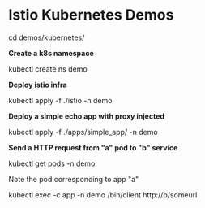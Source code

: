 # Istio Kubernetes Demos

cd demos/kubernetes/

**Create a k8s namespace**

kubectl create ns demo

**Deploy istio infra**

kubectl apply -f ./istio -n demo

**Deploy a simple echo app with proxy injected**

kubectl apply -f ./apps/simple_app/ -n demo

**Send a HTTP request from "a" pod to "b" service**

kubectl get pods -n demo

Note the pod corresponding to app "a"

kubectl exec <a-pod> -c app -n demo /bin/client http://b/someurl
